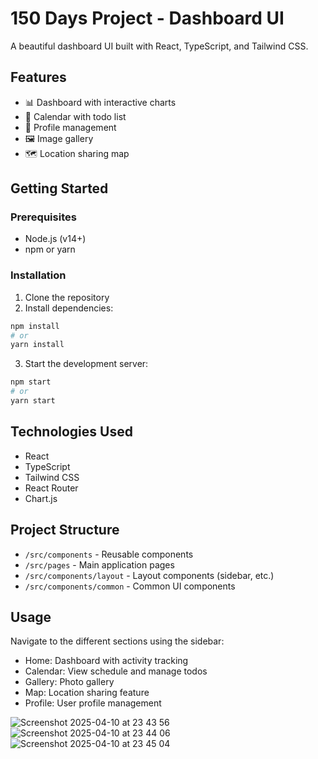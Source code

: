 # 150 Days Project - Dashboard UI

A beautiful dashboard UI built with React, TypeScript, and Tailwind CSS.

## Features

- 📊 Dashboard with interactive charts
- 📅 Calendar with todo list
- 👤 Profile management
- 🖼️ Image gallery
- 🗺️ Location sharing map

## Getting Started

### Prerequisites

- Node.js (v14+)
- npm or yarn

### Installation

1. Clone the repository
2. Install dependencies:

```bash
npm install
# or
yarn install
```

3. Start the development server:

```bash
npm start
# or
yarn start
```

## Technologies Used

- React
- TypeScript
- Tailwind CSS
- React Router
- Chart.js

## Project Structure

- `/src/components` - Reusable components
- `/src/pages` - Main application pages
- `/src/components/layout` - Layout components (sidebar, etc.)
- `/src/components/common` - Common UI components

## Usage

Navigate to the different sections using the sidebar:

- Home: Dashboard with activity tracking
- Calendar: View schedule and manage todos
- Gallery: Photo gallery
- Map: Location sharing feature
- Profile: User profile management

![Screenshot 2025-04-10 at 23 43 56](https://github.com/user-attachments/assets/b65e9028-79c3-4d59-8554-39c29fcb807a)
![Screenshot 2025-04-10 at 23 44 06](https://github.com/user-attachments/assets/94bb3452-a7cc-4def-94b0-19b7b90687fe)
![Screenshot 2025-04-10 at 23 45 04](https://github.com/user-attachments/assets/6df17ab7-2795-43cb-a827-f419c13c1c4e)

